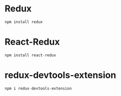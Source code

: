 # Redux

```javascript
npm install redux
```

# React-Redux

```javascript
npm install react-redux
```

# redux-devtools-extension
```javascript
npm i redux-devtools-extension
```
